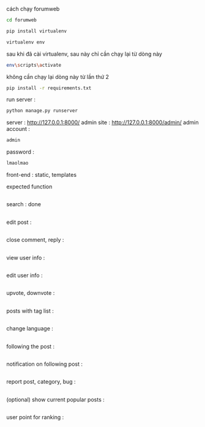 cách chạy forumweb
```bash
cd forumweb
```

```bash
pip install virtualenv
```

```bash
virtualenv env
```

sau khi đã cài virtualenv, sau này chỉ cần chạy lại từ dòng này 

```bash
env\scripts\activate
```

không cần chạy lại dòng này từ lần thứ 2

```bash
pip install -r requirements.txt
```

run server : 
```bash
python manage.py runserver
```
server : http://127.0.0.1:8000/
admin site : http://127.0.0.1:8000/admin/ 
admin account : 
```bash
admin
```
password : 
```bash
lmaolmao
```
front-end : static, templates

expected function
##
search : done
##
edit post :
##
close comment, reply :
##
view user info :
##
edit user info :
##
upvote, downvote :
##
posts with tag list :
##
change language :
##
following the post :
##
notification on following post :
##
report post, category, bug :
##
(optional) show current popular posts :
##
user point for ranking :
##

